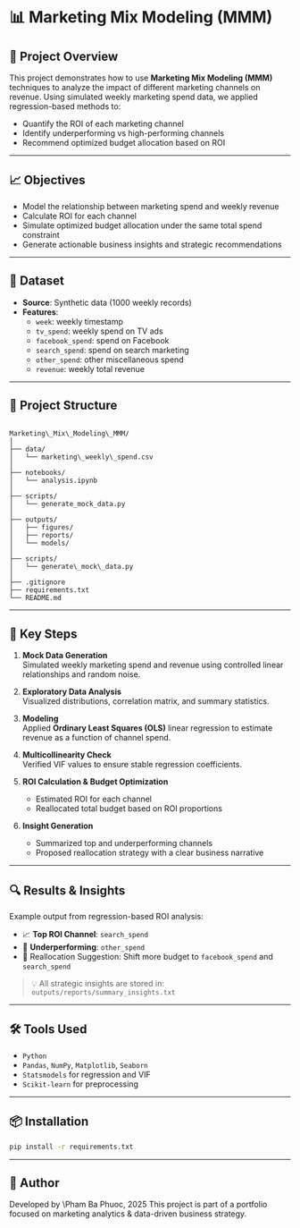 # 📊 Marketing Mix Modeling (MMM)

## 🧠 Project Overview

This project demonstrates how to use **Marketing Mix Modeling (MMM)** techniques to analyze the impact of different marketing channels on revenue. Using simulated weekly marketing spend data, we applied regression-based methods to:

- Quantify the ROI of each marketing channel
- Identify underperforming vs high-performing channels
- Recommend optimized budget allocation based on ROI

---

## 📈 Objectives

- Model the relationship between marketing spend and weekly revenue
- Calculate ROI for each channel
- Simulate optimized budget allocation under the same total spend constraint
- Generate actionable business insights and strategic recommendations

---

## 🧪 Dataset

- **Source**: Synthetic data (1000 weekly records)
- **Features**:
  - `week`: weekly timestamp
  - `tv_spend`: weekly spend on TV ads
  - `facebook_spend`: spend on Facebook
  - `search_spend`: spend on search marketing
  - `other_spend`: other miscellaneous spend
  - `revenue`: weekly total revenue

---

## 🔧 Project Structure

```

Marketing\_Mix\_Modeling\_MMM/
│
├── data/
│   └── marketing\_weekly\_spend.csv
│
├── notebooks/
│   └── analysis.ipynb            
│
├── scripts/
│   └── generate_mock_data.py   
│ 
├── outputs/
│   ├── figures/                         
│   ├── reports/                         
│   └── models/                         
│
├── scripts/
│   └── generate\_mock\_data.py            
│
├── .gitignore
├── requirements.txt
└── README.md

````

---

## 📌 Key Steps

1. **Mock Data Generation**  
   Simulated weekly marketing spend and revenue using controlled linear relationships and random noise.

2. **Exploratory Data Analysis**  
   Visualized distributions, correlation matrix, and summary statistics.

3. **Modeling**  
   Applied **Ordinary Least Squares (OLS)** linear regression to estimate revenue as a function of channel spend.

4. **Multicollinearity Check**  
   Verified VIF values to ensure stable regression coefficients.

5. **ROI Calculation & Budget Optimization**  
   - Estimated ROI for each channel
   - Reallocated total budget based on ROI proportions

6. **Insight Generation**  
   - Summarized top and underperforming channels
   - Proposed reallocation strategy with a clear business narrative

---

## 🔍 Results & Insights

Example output from regression-based ROI analysis:

- 📈 **Top ROI Channel**: `search_spend`
- 🔻 **Underperforming**: `other_spend`
- 🧮 Reallocation Suggestion: Shift more budget to `facebook_spend` and `search_spend`

> 💡 All strategic insights are stored in:  
> `outputs/reports/summary_insights.txt`

---

## 🛠️ Tools Used

- `Python`
- `Pandas`, `NumPy`, `Matplotlib`, `Seaborn`
- `Statsmodels` for regression and VIF
- `Scikit-learn` for preprocessing

---

## 📦 Installation

```bash
pip install -r requirements.txt
````

---

## 🤖 Author

Developed by \Pham Ba Phuoc, 2025
This project is part of a portfolio focused on marketing analytics & data-driven business strategy.